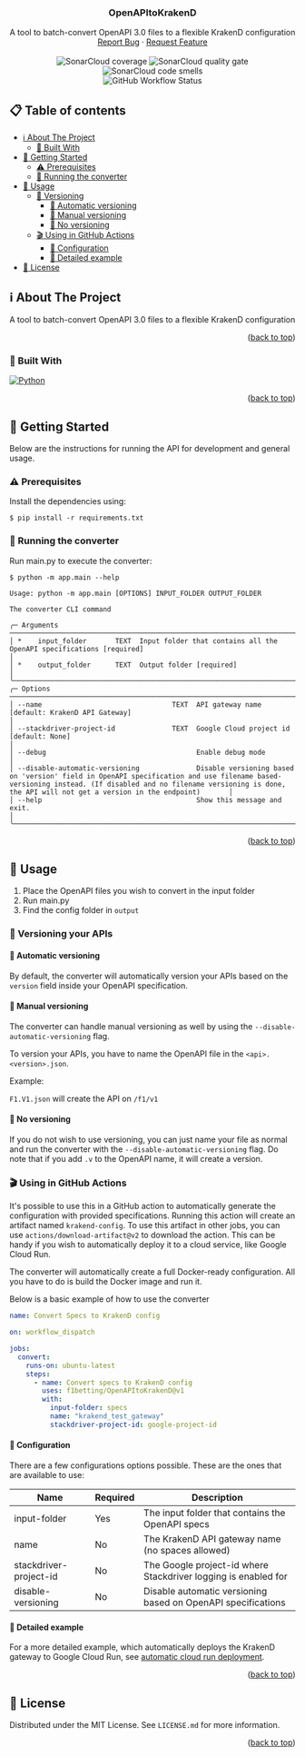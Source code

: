 <a name="readme-top"></a>

<div>
<h3 align="center">OpenAPItoKrakenD</h3>

  <p align="center">
    A tool to batch-convert OpenAPI 3.0 files to a flexible KrakenD configuration
    <br />
    <a href="https://github.com/niek-o/OpenAPItoKrakenD/issues">Report Bug</a>
    ·
    <a href="https://github.com/OpenAPItoKrakenD/issues">Request Feature</a>
    <br />
    <br />
    <img alt="SonarCloud coverage" src="https://sonarcloud.io/api/project_badges/measure?project=f1betting_OpenAPItoKrakenD&metric=coverage">
    <img alt="SonarCloud quality gate" src="https://sonarcloud.io/api/project_badges/measure?project=f1betting_OpenAPItoKrakenD&metric=alert_status">
    <img alt="SonarCloud code smells" src="https://sonarcloud.io/api/project_badges/measure?project=f1betting_OpenAPItoKrakenD&metric=code_smells">
    <br />
    <img alt="GitHub Workflow Status" src="https://img.shields.io/github/actions/workflow/status/f1betting/OpenAPItoKrakenD/python_on_push_master.yml?label=Build&branch=main">
  </p>
</div>



<!-- TABLE OF CONTENTS -->

## 📋 Table of contents

- [ℹ️ About The Project](#-about-the-project)
    - [🚧 Built With](#-built-with)
- [🔨 Getting Started](#-getting-started)
    - [⚠ Prerequisites](#-prerequisites)
    - [🏡 Running the converter](#-running-the-converter)
- [🚀 Usage ](#-usage)
    - [🔢 Versioning](#-versioning-your-apis)
        - [🤖 Automatic versioning](#-automatic-versioning)
        - [👷 Manual versioning](#-manual-versioning)
        - [🚫 No versioning](#-no-versioning)
    - [🎬 Using in GitHub Actions](#-using-in-github-actions)
        - [📝 Configuration](#-configuration)
        - [💾 Detailed example](#-detailed-example)
- [📜 License](#-license)

<!-- ABOUT THE PROJECT -->

## ℹ️ About The Project

A tool to batch-convert OpenAPI 3.0 files to a flexible KrakenD configuration

<p align="right">(<a href="#readme-top">back to top</a>)</p>

### 🚧 Built With

[![Python]][Python-url]

<p align="right">(<a href="#readme-top">back to top</a>)</p>



<!-- GETTING STARTED -->

## 🔨 Getting Started

Below are the instructions for running the API for development and general usage.

### ⚠ Prerequisites

Install the dependencies using:

```shell
$ pip install -r requirements.txt
```

### 🏡 Running the converter

Run main.py to execute the converter:

```shell
$ python -m app.main --help     

Usage: python -m app.main [OPTIONS] INPUT_FOLDER OUTPUT_FOLDER

The converter CLI command

╭─ Arguments ────────────────────────────────────────────────────────────────────────────────────────────────────────────────────────────────────────────────────────────────────────────────────────────────────────────────────────────────────────────────────────╮
│ *    input_folder       TEXT  Input folder that contains all the OpenAPI specifications [required]                                                                                                                                                                 │
│ *    output_folder      TEXT  Output folder [required]                                                                                                                                                                                                             │
╰────────────────────────────────────────────────────────────────────────────────────────────────────────────────────────────────────────────────────────────────────────────────────────────────────────────────────────────────────────────────────────────────────╯
╭─ Options ──────────────────────────────────────────────────────────────────────────────────────────────────────────────────────────────────────────────────────────────────────────────────────────────────────────────────────────────────────────────────────────╮
│ --name                                TEXT  API gateway name [default: KrakenD API Gateway]                                                                                                                                                                        │
│ --stackdriver-project-id              TEXT  Google Cloud project id [default: None]                                                                                                                                                                                │
│ --debug                                     Enable debug mode                                                                                                                                                                                                      │
│ --disable-automatic-versioning              Disable versioning based on 'version' field in OpenAPI specification and use filename based-versioning instead. (If disabled and no filename versioning is done, the API will not get a version in the endpoint)       │
│ --help                                      Show this message and exit.                                                                                                                                                                                            │
╰────────────────────────────────────────────────────────────────────────────────────────────────────────────────────────────────────────────────────────────────────────────────────────────────────────────────────────────────────────────────────────────────────╯

```

<p align="right">(<a href="#readme-top">back to top</a>)</p>



<!-- USAGE EXAMPLES -->

## 🚀 Usage

1. Place the OpenAPI files you wish to convert in the input folder
2. Run main.py
3. Find the config folder in ``output``

### 🔢 Versioning your APIs

#### 🤖 Automatic versioning

By default, the converter will automatically version your APIs based on the ``version`` field inside your OpenAPI
specification.

#### 👷 Manual versioning

The converter can handle manual versioning as well by using the ``--disable-automatic-versioning`` flag.

To version your APIs, you have to name the OpenAPI file in the ``<api>.<version>.json``.

Example:

``F1.V1.json`` will create the API on ``/f1/v1``

#### 🚫 No versioning

If you do not wish to use versioning, you can just name your file as normal and run the converter with
the ``--disable-automatic-versioning`` flag. Do note that if you add ``.v`` to the
OpenAPI name, it will create a version.

### 🎬 Using in GitHub Actions

It's possible to use this in a GitHub action to automatically generate the configuration with provided specifications.
Running this action will create an artifact named ``krakend-config``. To use this artifact in other jobs, you
can use ``actions/download-artifact@v2`` to download the action. This can be handy if you wish to automatically deploy
it to a cloud service, like Google Cloud Run.

The converter will automatically create a full Docker-ready configuration. All you have to do is build the Docker image
and run it.

Below is a basic example of how to use the converter

````yaml
name: Convert Specs to KrakenD config

on: workflow_dispatch

jobs:
  convert:
    runs-on: ubuntu-latest
    steps:
      - name: Convert specs to KrakenD config
        uses: f1betting/OpenAPItoKrakenD@v1
        with:
          input-folder: specs
          name: "krakend_test_gateway"
          stackdriver-project-id: google-project-id
````

#### 📝 Configuration

There are a few configurations options possible. These are the ones that are available to use:

| Name                   | Required | Description                                                    |
|------------------------|----------|----------------------------------------------------------------|
| input-folder           | Yes      | The input folder that contains the OpenAPI specs               |
| name                   | No       | The KrakenD API gateway name (no spaces allowed)               |
| stackdriver-project-id | No       | The Google project-id where Stackdriver logging is enabled for |
| disable-versioning     | No       | Disable automatic versioning based on OpenAPI specifications   |

#### 💾 Detailed example

For a more detailed example, which automatically deploys the KrakenD gateway to Google Cloud Run,
see [automatic cloud run deployment](examples/automatic_cloud_run_deployment/README.md).

<p align="right">(<a href="#readme-top">back to top</a>)</p>



<!-- LICENSE -->

## 📜 License

Distributed under the MIT License. See `LICENSE.md` for more information.

<p align="right">(<a href="#readme-top">back to top</a>)</p>



<!-- MARKDOWN LINKS & IMAGES -->
<!-- https://www.markdownguide.org/basic-syntax/#reference-style-links -->

[Python]: https://img.shields.io/badge/python-3670A0?style=for-the-badge&logo=python&logoColor=ffdd54

[Python-url]: https://python.org
